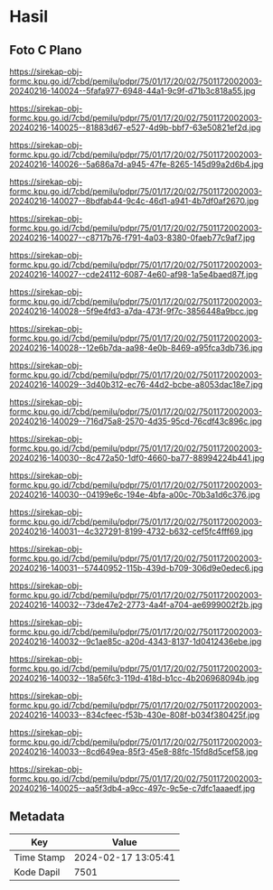 # Hasil

## Foto C Plano

https://sirekap-obj-formc.kpu.go.id/7cbd/pemilu/pdpr/75/01/17/20/02/7501172002003-20240216-140024--5fafa977-6948-44a1-9c9f-d71b3c818a55.jpg

https://sirekap-obj-formc.kpu.go.id/7cbd/pemilu/pdpr/75/01/17/20/02/7501172002003-20240216-140025--81883d67-e527-4d9b-bbf7-63e50821ef2d.jpg

https://sirekap-obj-formc.kpu.go.id/7cbd/pemilu/pdpr/75/01/17/20/02/7501172002003-20240216-140026--5a686a7d-a945-47fe-8265-145d99a2d6b4.jpg

https://sirekap-obj-formc.kpu.go.id/7cbd/pemilu/pdpr/75/01/17/20/02/7501172002003-20240216-140027--8bdfab44-9c4c-46d1-a941-4b7df0af2670.jpg

https://sirekap-obj-formc.kpu.go.id/7cbd/pemilu/pdpr/75/01/17/20/02/7501172002003-20240216-140027--c8717b76-f791-4a03-8380-0faeb77c9af7.jpg

https://sirekap-obj-formc.kpu.go.id/7cbd/pemilu/pdpr/75/01/17/20/02/7501172002003-20240216-140027--cde24112-6087-4e60-af98-1a5e4baed87f.jpg

https://sirekap-obj-formc.kpu.go.id/7cbd/pemilu/pdpr/75/01/17/20/02/7501172002003-20240216-140028--5f9e4fd3-a7da-473f-9f7c-3856448a9bcc.jpg

https://sirekap-obj-formc.kpu.go.id/7cbd/pemilu/pdpr/75/01/17/20/02/7501172002003-20240216-140028--12e6b7da-aa98-4e0b-8469-a95fca3db736.jpg

https://sirekap-obj-formc.kpu.go.id/7cbd/pemilu/pdpr/75/01/17/20/02/7501172002003-20240216-140029--3d40b312-ec76-44d2-bcbe-a8053dac18e7.jpg

https://sirekap-obj-formc.kpu.go.id/7cbd/pemilu/pdpr/75/01/17/20/02/7501172002003-20240216-140029--716d75a8-2570-4d35-95cd-76cdf43c896c.jpg

https://sirekap-obj-formc.kpu.go.id/7cbd/pemilu/pdpr/75/01/17/20/02/7501172002003-20240216-140030--8c472a50-1df0-4660-ba77-88994224b441.jpg

https://sirekap-obj-formc.kpu.go.id/7cbd/pemilu/pdpr/75/01/17/20/02/7501172002003-20240216-140030--04199e6c-194e-4bfa-a00c-70b3a1d6c376.jpg

https://sirekap-obj-formc.kpu.go.id/7cbd/pemilu/pdpr/75/01/17/20/02/7501172002003-20240216-140031--4c327291-8199-4732-b632-cef5fc4fff69.jpg

https://sirekap-obj-formc.kpu.go.id/7cbd/pemilu/pdpr/75/01/17/20/02/7501172002003-20240216-140031--57440952-115b-439d-b709-306d9e0edec6.jpg

https://sirekap-obj-formc.kpu.go.id/7cbd/pemilu/pdpr/75/01/17/20/02/7501172002003-20240216-140032--73de47e2-2773-4a4f-a704-ae6999002f2b.jpg

https://sirekap-obj-formc.kpu.go.id/7cbd/pemilu/pdpr/75/01/17/20/02/7501172002003-20240216-140032--9c1ae85c-a20d-4343-8137-1d0412436ebe.jpg

https://sirekap-obj-formc.kpu.go.id/7cbd/pemilu/pdpr/75/01/17/20/02/7501172002003-20240216-140032--18a56fc3-119d-418d-b1cc-4b206968094b.jpg

https://sirekap-obj-formc.kpu.go.id/7cbd/pemilu/pdpr/75/01/17/20/02/7501172002003-20240216-140033--834cfeec-f53b-430e-808f-b034f380425f.jpg

https://sirekap-obj-formc.kpu.go.id/7cbd/pemilu/pdpr/75/01/17/20/02/7501172002003-20240216-140033--8cd649ea-85f3-45e8-88fc-15fd8d5cef58.jpg

https://sirekap-obj-formc.kpu.go.id/7cbd/pemilu/pdpr/75/01/17/20/02/7501172002003-20240216-140025--aa5f3db4-a9cc-497c-9c5e-c7dfc1aaaedf.jpg


## Metadata

| Key        | Value               |
| ---------- | ------------------- |
| Time Stamp | 2024-02-17 13:05:41 |
| Kode Dapil | 7501                |



